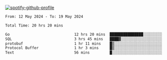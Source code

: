 [![spotify-github-profile](https://spotify-github-profile.vercel.app/api/view?uid=313pysyt3uxkjdidtiuvzf7nrnnu&cover_image=true&theme=natemoo-re&show_offline=false&background_color=121212&interchange=false&bar_color=53b14f&bar_color_cover=false)](https://spotify-github-profile.vercel.app/api/view?uid=313pysyt3uxkjdidtiuvzf7nrnnu&redirect=true)

<!--START_SECTION:waka-->

```txt
From: 12 May 2024 - To: 19 May 2024

Total Time: 20 hrs 20 mins

Go                             12 hrs 20 mins  ███████████████░░░░░░░░░░   60.63 %
SQL                            3 hrs 45 mins   ████▓░░░░░░░░░░░░░░░░░░░░   18.46 %
protobuf                       1 hr 11 mins    █▒░░░░░░░░░░░░░░░░░░░░░░░   05.84 %
Protocol Buffer                1 hr 3 mins     █▒░░░░░░░░░░░░░░░░░░░░░░░   05.22 %
Text                           56 mins         █░░░░░░░░░░░░░░░░░░░░░░░░   04.64 %
```

<!--END_SECTION:waka-->